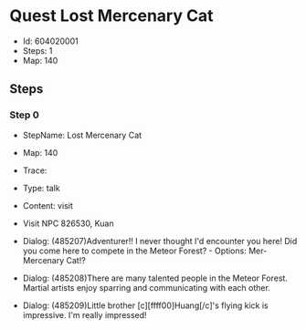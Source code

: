 # Quest Lost Mercenary Cat

- Id: 604020001
- Steps: 1
- Map: 140

## Steps

### Step 0
- StepName:  Lost Mercenary Cat
- Map:  140
- Trace:  
- Type:  talk
- Content:  visit
- Visit NPC 826530, Kuan

- Dialog: (485207)Adventurer!! I never thought I'd encounter you here! Did you come here to compete in the Meteor Forest? - Options: Mer- Mercenary Cat!?
- Dialog: (485208)There are many talented people in the Meteor Forest. Martial artists enjoy sparring and communicating with each other.
- Dialog: (485209)Little brother [c][ffff00]Huang[/c]'s flying kick is impressive. I'm really impressed!


